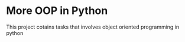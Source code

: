 # More OOP in Python
This project cotains tasks that involves object oriented programming in python
